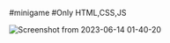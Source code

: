 #minigame
#Only HTML,CSS,JS 

![Screenshot from 2023-06-14 01-40-20](https://github.com/SameeraWijesooriya/mini-game/assets/97948492/91954673-7f4a-4a8d-82b9-ec6af4d8ec26)
